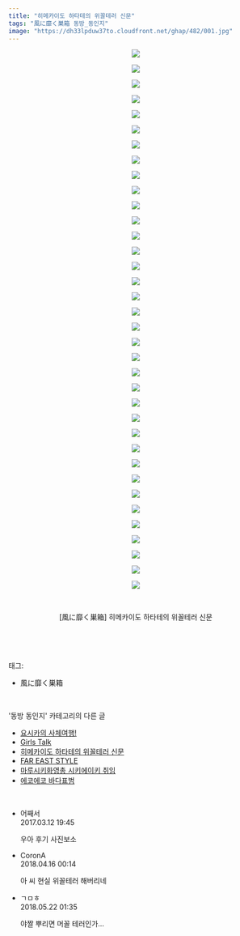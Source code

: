 ```yaml
---
title: "히메카이도 하타테의 위꼴테러 신문"
tags: "風に靡く巣箱 동방_동인지"
image: "https://dh33lpduw37to.cloudfront.net/ghap/482/001.jpg"
---
```

<div class="article">
<p style="text-align: center; clear: none; float: none;"><img src="{{ site.imgserver2 }}/ghap/482/001.jpg"/></p>
<p style="text-align: center; clear: none; float: none;"><img src="{{ site.imgserver2 }}/ghap/482/002.jpg"/></p>
<p style="text-align: center; clear: none; float: none;"><img src="{{ site.imgserver2 }}/ghap/482/003.jpg"/></p>
<p style="text-align: center; clear: none; float: none;"><img src="{{ site.imgserver2 }}/ghap/482/004.jpg"/></p>
<p style="text-align: center; clear: none; float: none;"><img src="{{ site.imgserver2 }}/ghap/482/005.jpg"/></p>
<p style="text-align: center; clear: none; float: none;"><img src="{{ site.imgserver2 }}/ghap/482/006.jpg"/></p>
<p style="text-align: center; clear: none; float: none;"><img src="{{ site.imgserver2 }}/ghap/482/007.jpg"/></p>
<p style="text-align: center; clear: none; float: none;"><img src="{{ site.imgserver2 }}/ghap/482/008.jpg"/></p>
<p style="text-align: center; clear: none; float: none;"><img src="{{ site.imgserver2 }}/ghap/482/009.jpg"/></p>
<p style="text-align: center; clear: none; float: none;"><img src="{{ site.imgserver2 }}/ghap/482/010.jpg"/></p>
<p style="text-align: center; clear: none; float: none;"><img src="{{ site.imgserver2 }}/ghap/482/011.jpg"/></p>
<p style="text-align: center; clear: none; float: none;"><img src="{{ site.imgserver2 }}/ghap/482/012.jpg"/></p>
<p style="text-align: center; clear: none; float: none;"><img src="{{ site.imgserver2 }}/ghap/482/013.jpg"/></p>
<p style="text-align: center; clear: none; float: none;"><img src="{{ site.imgserver2 }}/ghap/482/014.jpg"/></p>
<p style="text-align: center; clear: none; float: none;"><img src="{{ site.imgserver2 }}/ghap/482/015.jpg"/></p>
<p style="text-align: center; clear: none; float: none;"><img src="{{ site.imgserver2 }}/ghap/482/016.jpg"/></p>
<p style="text-align: center; clear: none; float: none;"><img src="{{ site.imgserver2 }}/ghap/482/017.jpg"/></p>
<p style="text-align: center; clear: none; float: none;"><img src="{{ site.imgserver2 }}/ghap/482/018.jpg"/></p>
<p style="text-align: center; clear: none; float: none;"><img src="{{ site.imgserver2 }}/ghap/482/019.jpg"/></p>
<p style="text-align: center; clear: none; float: none;"><img src="{{ site.imgserver2 }}/ghap/482/020.jpg"/></p>
<p style="text-align: center; clear: none; float: none;"><img src="{{ site.imgserver2 }}/ghap/482/021.jpg"/></p>
<p style="text-align: center; clear: none; float: none;"><img src="{{ site.imgserver2 }}/ghap/482/022.jpg"/></p>
<p style="text-align: center; clear: none; float: none;"><img src="{{ site.imgserver2 }}/ghap/482/023.jpg"/></p>
<p style="text-align: center; clear: none; float: none;"><img src="{{ site.imgserver2 }}/ghap/482/024.jpg"/></p>
<p style="text-align: center; clear: none; float: none;"><img src="{{ site.imgserver2 }}/ghap/482/025.jpg"/></p>
<p style="text-align: center; clear: none; float: none;"><img src="{{ site.imgserver2 }}/ghap/482/026.jpg"/></p>
<p style="text-align: center; clear: none; float: none;"><img src="{{ site.imgserver2 }}/ghap/482/027.jpg"/></p>
<p style="text-align: center; clear: none; float: none;"><img src="{{ site.imgserver2 }}/ghap/482/028.jpg"/></p>
<p style="text-align: center; clear: none; float: none;"><img src="{{ site.imgserver2 }}/ghap/482/029.jpg"/></p>
<p style="text-align: center; clear: none; float: none;"><img src="{{ site.imgserver2 }}/ghap/482/030.jpg"/></p>
<p style="text-align: center; clear: none; float: none;"><img src="{{ site.imgserver2 }}/ghap/482/031.jpg"/></p>
<p style="text-align: center; clear: none; float: none;"><img src="{{ site.imgserver2 }}/ghap/482/032.jpg"/></p>
<p style="text-align: center; clear: none; float: none;"><img src="{{ site.imgserver2 }}/ghap/482/033.jpg"/></p>
<p style="text-align: center; clear: none; float: none;"><img src="{{ site.imgserver2 }}/ghap/482/034.jpg"/></p>
<p style="text-align: center; clear: none; float: none;"><img src="{{ site.imgserver2 }}/ghap/482/035.jpg"/></p>
<p style="text-align: center; clear: none; float: none;"><img src="{{ site.imgserver2 }}/ghap/482/036.jpg"/></p>
<p style="text-align: center; clear: none; float: none;"><br/></p>
<p style="text-align: center; clear: none; float: none;">[風に靡く巣箱] 히메카이도 하타테의 위꼴테러 신문</p>
<p><br/></p>
</div><br/>
<div class="tagTrail">
<p>태그: </p>
<ul>
<li>風に靡く巣箱</li>
</ul>
</div><br/>
<div class="another">
<p>'동방 동인지' 카테고리의 다른 글</p>
<ul>
<li><a href="/ghap_484">요시카의 사체여행!</a></li>
<li><a href="/ghap_483">Girls Talk</a></li>
<li><a href="/ghap_482">히메카이도 하타테의 위꼴테러 신문</a></li>
<li><a href="/ghap_481">FAR EAST STYLE</a></li>
<li><a href="/ghap_480">마루시키화영총 시키에이키 취임</a></li>
<li><a href="/ghap_479">에코에코 바다표범</a></li>
</ul>
</div><br/>
<div class="cb_module cb_fluid">
<div class="cb_wrt cb_profile">
<div class="comment">
<ul>
<li class="cb_thumb_off" id="comment14937665">
<div class="cb_comment_area">
<div class="cb_info_area">
<div class="cb_section">
<span class="cb_nick_name">어째서</span>
</div>
<div class="cb_section">
<span class="cb_date">2017.03.12 19:45 </span>
</div>
</div>
<div class="cb_dsc_comment">
<p class="cb_dsc">
											우아 후기 사진보소
										</p>
</div>
</div></li>
<li class="cb_thumb_off" id="comment15239502">
<div class="cb_comment_area">
<div class="cb_info_area">
<div class="cb_section">
<span class="cb_nick_name">CoronA</span>
</div>
<div class="cb_section">
<span class="cb_date">2018.04.16 00:14 </span>
</div>
</div>
<div class="cb_dsc_comment">
<p class="cb_dsc">
											아 씨 현실 위꼴테러 해버리네
										</p>
</div>
</div></li>
<li class="cb_thumb_off" id="comment15259889">
<div class="cb_comment_area">
<div class="cb_info_area">
<div class="cb_section">
<span class="cb_nick_name">ㄱㅁㅎ</span>
</div>
<div class="cb_section">
<span class="cb_date">2018.05.22 01:35 </span>
</div>
</div>
<div class="cb_dsc_comment">
<p class="cb_dsc">
											야짤 뿌리면 머꼴 테러인가...
										</p>
</div>
</div></li>
</ul>
</div>
</div><!-- commentList close -->
</div><br/>
